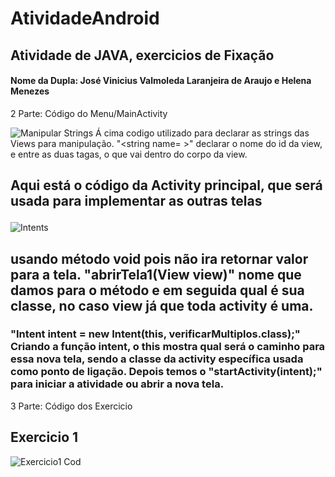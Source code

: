 # AtividadeAndroid

<h2>Atividade de JAVA, exercicios de Fixação</h2>
<h4>Nome da Dupla: José Vinicius Valmoleda Laranjeira de Araujo e Helena Menezes</h4>

<p>2 Parte: Código do Menu/MainActivity</p>

![Manipular Strings](https://github.com/LenaMenezes/AtividadeAndroid/assets/101807407/cacbc00b-20c8-4ca6-89f3-928603dfca86)
Á cima codigo utilizado para declarar as strings das Views para manipulação. "<string name= >" declarar o nome do id da view, e entre as duas tagas, o que vai dentro do corpo da view.

<h2><p>Aqui está o código da Activity principal, que será usada para implementar as outras telas</p></h2>

![Intents](https://github.com/LenaMenezes/AtividadeAndroid/assets/101807407/a537094b-7c15-43e8-ab9c-64e861393ca7)
<h2>usando método void pois não ira retornar valor para a tela. "abrirTela1(View view)" nome que damos para o método e em seguida qual é sua classe, no caso view já que toda activity é uma.</h2>  
<h3>"Intent intent = new Intent(this, verificarMultiplos.class);" Criando a função intent, o this mostra qual será o caminho para essa nova tela, sendo a classe da activity específica usada como ponto de ligação. Depois temos o "startActivity(intent);" para iniciar a atividade ou abrir a nova tela.</h3>

<p>3 Parte: Código dos Exercicio</p>

<h2>Exercicio 1</h2>

![Exercicio1 Cod](https://github.com/LenaMenezes/AtividadeAndroid/assets/101807407/a3707987-96b2-4be3-8f4d-8a4c7686d24d)

